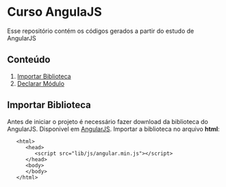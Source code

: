 # Curso AngulaJS

   Esse repositório contém os códigos gerados a partir do estudo de AngularJS
   
## Conteúdo

  1. [Importar Biblioteca](#importar)
  2. [Declarar Módulo](#modulo)
  
<a name="importar"></a>  
## Importar Biblioteca
  Antes de iniciar o projeto é necessário fazer download da biblioteca do AngularJS. Disponivel em [AngularJS](https://angularjs.org/).
  Importar a biblioteca no arquivo **html**:

```
   <html>
      <head>
         <script src="lib/js/angular.min.js"></script>
      </head>
      <body>
      </body>
   </html>
```
  

<a name="modulo"></a>
